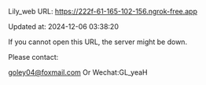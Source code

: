 Lily_web URL: https://222f-61-165-102-156.ngrok-free.app

Updated at: 2024-12-06 03:38:20

If you cannot open this URL, the server might be down.

Please contact: 

goley04@foxmail.com Or Wechat:GL_yeaH